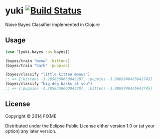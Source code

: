 # yuki [![Build Status](https://travis-ci.org/tyrannosaurus/yuki.png?branch=master)](https://travis-ci.org/tyrannosaurus/yuki)

Naive Bayes Classifier implemented in Clojure

## Usage

```clojure
(use '[yuki.bayes :as bayes])

(bayes/train "meow" :kittens)
(bayes/train "bark" :puppies)

(bayes/classify "little kitten meows")
;; => {:kittens -3.2958368660043287, :puppies -3.9889840465642745}
(bayes/classify "big dog barks at you")
;; => {:puppies -3.2958368660043287, :kittens -3.9889840465642745}
```

## License

Copyright © 2014 FIXME

Distributed under the Eclipse Public License either version 1.0 or (at
your option) any later version.
